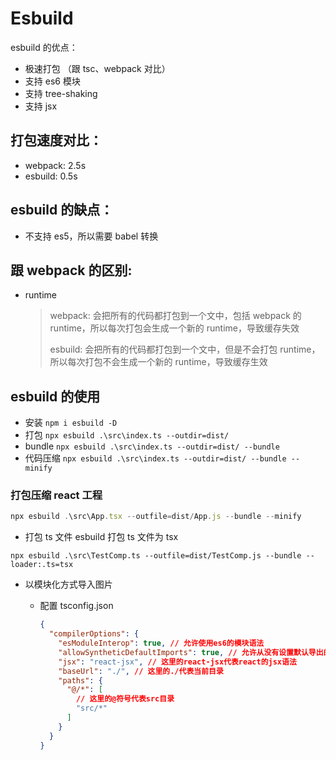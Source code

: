 # **Esbuild**

esbuild 的优点：

- 极速打包 （跟 tsc、webpack 对比）
- 支持 es6 模块
- 支持 tree-shaking
- 支持 jsx

## 打包速度对比：

- webpack: 2.5s
- esbuild: 0.5s

## esbuild 的缺点：

- 不支持 es5，所以需要 babel 转换

## 跟 webpack 的区别:

- runtime
  > webpack: 会把所有的代码都打包到一个文中，包括 webpack 的 runtime，所以每次打包会生成一个新的 runtime，导致缓存失效
  >
  > esbuild: 会把所有的代码都打包到一个文中，但是不会打包 runtime，所以每次打包不会生成一个新的 runtime，导致缓存生效

## esbuild 的使用

- 安装
  `npm i esbuild -D`
- 打包
  `npx esbuild .\src\index.ts --outdir=dist/`
- bundle
  `npx esbuild .\src\index.ts --outdir=dist/ --bundle`
- 代码压缩
  `npx esbuild .\src\index.ts --outdir=dist/ --bundle --minify`

### 打包压缩 react 工程

```js
npx esbuild .\src\App.tsx --outfile=dist/App.js --bundle --minify
```

- 打包 ts 文件
  esbuild 打包 ts 文件为 tsx

```
npx esbuild .\src\TestComp.ts --outfile=dist/TestComp.js --bundle --loader:.ts=tsx
```

- 以模块化方式导入图片

  - 配置 tsconfig.json

    ```json
    {
      "compilerOptions": {
        "esModuleInterop": true, // 允许使用es6的模块语法
        "allowSyntheticDefaultImports": true, // 允许从没有设置默认导出的模块中默认导入
        "jsx": "react-jsx", // 这里的react-jsx代表react的jsx语法
        "baseUrl": "./", // 这里的./代表当前目录
        "paths": {
          "@/*": [
            // 这里的@符号代表src目录
            "src/*"
          ]
        }
      }
    }
    ```
